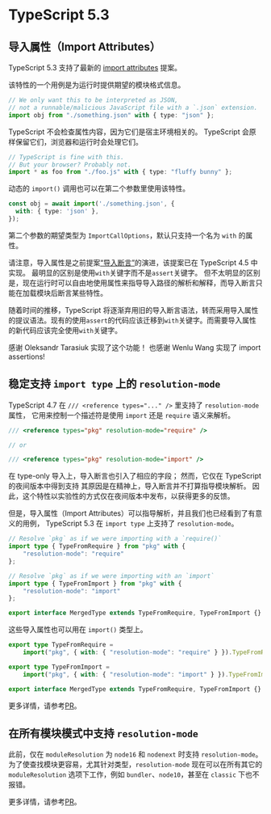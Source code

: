 # TypeScript 5.3

## 导入属性（Import Attributes）

TypeScript 5.3 支持了最新的 [import attributes](https://github.com/tc39/proposal-import-attributes) 提案。

该特性的一个用例是为运行时提供期望的模块格式信息。

```ts
// We only want this to be interpreted as JSON,
// not a runnable/malicious JavaScript file with a `.json` extension.
import obj from "./something.json" with { type: "json" };
```

TypeScript 不会检查属性内容，因为它们是宿主环境相关的。
TypeScript 会原样保留它们，浏览器和运行时会处理它们。

```ts
// TypeScript is fine with this.
// But your browser? Probably not.
import * as foo from "./foo.js" with { type: "fluffy bunny" };
```

动态的 `import()` 调用也可以在第二个参数里使用该特性。

```ts
const obj = await import('./something.json', {
  with: { type: 'json' },
});
```

第二个参数的期望类型为 `ImportCallOptions`，默认只支持一个名为 `with` 的属性。

请注意，导入属性是之前提案[“导入断言”](https://devblogs.microsoft.com/typescript/announcing-typescript-4-5/#import-assertions)的演进，该提案已在 TypeScript 4.5 中实现。
最明显的区别是使用`with`关键字而不是`assert`关键字。
但不太明显的区别是，现在运行时可以自由地使用属性来指导导入路径的解析和解释，而导入断言只能在加载模块后断言某些特性。

随着时间的推移，TypeScript 将逐渐弃用旧的导入断言语法，转而采用导入属性的提议语法。现有的使用`assert`的代码应该迁移到`with`关键字。而需要导入属性的新代码应该完全使用`with`关键字。

感谢 Oleksandr Tarasiuk 实现了这个功能！
也感谢 Wenlu Wang 实现了 import assertions!

## 稳定支持 `import type` 上的 `resolution-mode`

TypeScript 4.7 在 `/// <reference types="..." />` 里支持了 `resolution-mode` 属性，
它用来控制一个描述符是使用 `import` 还是 `require` 语义来解析。

```ts
/// <reference types="pkg" resolution-mode="require" />

// or

/// <reference types="pkg" resolution-mode="import" />
```

在 type-only 导入上，导入断言也引入了相应的字段；
然而，它仅在 TypeScript 的夜间版本中得到支持
其原因是在精神上，导入断言并不打算指导模块解析。
因此，这个特性以实验性的方式仅在夜间版本中发布，以获得更多的反馈。

但是，导入属性（Import Attributes）可以指导解析，并且我们也已经看到了有意义的用例，
TypeScript 5.3 在 `import type` 上支持了 `resolution-mode`。

```ts
// Resolve `pkg` as if we were importing with a `require()`
import type { TypeFromRequire } from "pkg" with {
    "resolution-mode": "require"
};

// Resolve `pkg` as if we were importing with an `import`
import type { TypeFromImport } from "pkg" with {
    "resolution-mode": "import"
};

export interface MergedType extends TypeFromRequire, TypeFromImport {}
```

这些导入属性也可以用在 `import()` 类型上。

```ts
export type TypeFromRequire =
    import("pkg", { with: { "resolution-mode": "require" } }).TypeFromRequire;

export type TypeFromImport =
    import("pkg", { with: { "resolution-mode": "import" } }).TypeFromImport;

export interface MergedType extends TypeFromRequire, TypeFromImport {}
```

更多详情，请参考[PR](https://github.com/microsoft/TypeScript/pull/55725)。

## 在所有模块模式中支持 `resolution-mode`

此前，仅在 `moduleResolution` 为 `node16` 和 `nodenext` 时支持 `resolution-mode`。
为了使查找模块更容易，尤其针对类型，`resolution-mode` 现在可以在所有其它的 `moduleResolution` 选项下工作，例如 `bundler`、`node10`，甚至在 `classic` 下也不报错。

更多详情，请参考[PR](https://github.com/microsoft/TypeScript/pull/55725)。
